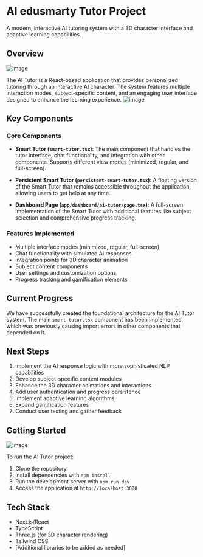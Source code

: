 # AI  edusmarty Tutor Project

A modern, interactive AI tutoring system with a 3D character interface and adaptive learning capabilities.

## Overview
![image](https://github.com/user-attachments/assets/5bd85f0e-d105-48f7-be26-55bf23364be7)

The AI Tutor is a React-based application that provides personalized tutoring through an interactive AI character. The system features multiple interaction modes, subject-specific content, and an engaging user interface designed to enhance the learning experience.
![image](https://github.com/user-attachments/assets/3ae096ea-be9f-475e-b395-b673a322a66b)
## Key Components

### Core Components

- **Smart Tutor (`smart-tutor.tsx`)**: The main component that handles the tutor interface, chat functionality, and integration with other components. Supports different view modes (minimized, regular, and full-screen).

- **Persistent Smart Tutor (`persistent-smart-tutor.tsx`)**: A floating version of the Smart Tutor that remains accessible throughout the application, allowing users to get help at any time.

- **Dashboard Page (`app/dashboard/ai-tutor/page.tsx`)**: A full-screen implementation of the Smart Tutor with additional features like subject selection and comprehensive progress tracking.


### Features Implemented

- Multiple interface modes (minimized, regular, full-screen)
- Chat functionality with simulated AI responses
- Integration points for 3D character animation
- Subject content components
- User settings and customization options
- Progress tracking and gamification elements


## Current Progress

We have successfully created the foundational architecture for the AI Tutor system. The main `smart-tutor.tsx` component has been implemented, which was previously causing import errors in other components that depended on it.

## Next Steps

1. Implement the AI response logic with more sophisticated NLP capabilities
2. Develop subject-specific content modules
3. Enhance the 3D character animations and interactions
4. Add user authentication and progress persistence
5. Implement adaptive learning algorithms
6. Expand gamification features
7. Conduct user testing and gather feedback

## Getting Started
![image](https://github.com/user-attachments/assets/14854084-8a18-4d8f-a3a4-1a6ed87fb747)

To run the AI Tutor project:

1. Clone the repository
2. Install dependencies with `npm install`
3. Run the development server with `npm run dev`
4. Access the application at `http://localhost:3000`

## Tech Stack

- Next.js/React
- TypeScript
- Three.js (for 3D character rendering)
- Tailwind CSS
- [Additional libraries to be added as needed]

